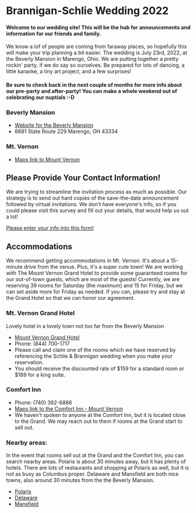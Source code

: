 # Brannigan-Schlie Wedding 2022

#### Welcome to our wedding site! This will be the hub for announcements and information for our friends and family. 
We know a lof of people are coming from faraway places, so hopefully this will make your trip planning a bit easier. The wedding is July 23rd, 2022, at the Beverly Mansion in Marengo, Ohio. We are putting together a pretty rockin' party, if we do say so ourselves. Be prepared for lots of dancing, a little karaoke, a tiny art project, and a few surprises!

#### Be sure to check back in the next couple of months for more info about our pre-party and after-party! You can make a whole weekend out of celebrating our nuptials :-D

### Beverly Mansion 
- [Website for the Beverly Mansion](https://www.thebeverlymansion.com/) 
- 6681 State Route 229 Marengo, OH 43334

### Mt. Vernon
- [Maps link to Mount Vernon](https://goo.gl/maps/aywnEZDnatqW1mQB9)

## Please Provide Your Contact Information!

We are trying to streamline the invitation process as much as possible. Our strategy is to send out hard copies of the save-the-date announcement followed by virtual invitations. We don't have everyone's info, so if you could please visit this survey and fill out your details, that would help us out a lot! 

[Please enter your info into this form!](https://forms.gle/89jTjq2sajK3rNXZ7)

## Accommodations

We recommend getting accommodations in Mt. Vernon. It's about a 15-minute drive from the venue. Plus, it's a super cute town! We are working with The Mount Vernon Grand Hotel to provide some guaranteed rooms for our out-of-town guests, which are most of the guests! Currently, we are reserving 39 rooms for Saturday (the maximum) and 15 for Friday, but we can set aside more for Friday as needed. If you can, please try and stay at the Grand Hotel so that we can honor our agreement. 

### Mt. Vernon Grand Hotel

Lovely hotel in a lovely town not too far from the Beverly Mansion 
- [Mount Vernon Grand Hotel](https://www.mountvernongrand.com/)
- Phone: (844) 700-1717
- Please call and claim one of the rooms which we have reserved by referencing the Schlie & Brannigan wedding when you make your reservation.
- You should receive the discounted rate of $159 for a standard room or $189 for a king suite.

### Comfort Inn
- Phone: (740) 392-6886
- [Maps link to the Comfort Inn - Mount Vernon](https://goo.gl/maps/FecDdsAZ37bGDb1W6)
- We haven't spoken to anyone at the Comfort Inn, but it is located close to the Grand. We may reach out to them if rooms at the Grand start to sell out.

### Nearby areas:
In the event that rooms sell out at the Grand and the Comfort Inn, you can search nearby areas. Polaris is about 30 minutes away, but it has plenty of hotels. There are lots of restaurants and shopping at Polaris as well, but it is not as busy as Columbus proper. Delaware and Mansfield are both nice towns, also around 30 minutes from the the Beverly Mansion. 

- [Polaris](https://www.google.com/maps/search/Hotels/@40.1456238,-82.9908124,15z/data=!3m1!4b1!4m8!2m7!3m6!1sHotels!2sPolaris+Fashion+Place,+1500+Polaris+Pkwy,+Columbus,+OH+43240!3s0x8838f54190800c29:0xa9f1bd1cd983f3f7!4m2!1d-82.9820576!2d40.1456242)
- [Delaware](https://www.google.com/maps/search/delaware+oh+hotels/@40.2930081,-83.0891278,14z/data=!3m1!4b1)
- [Mansfield](https://www.google.com/maps/search/Hotels/@40.7661275,-82.5936791,12z/data=!3m1!4b1)
